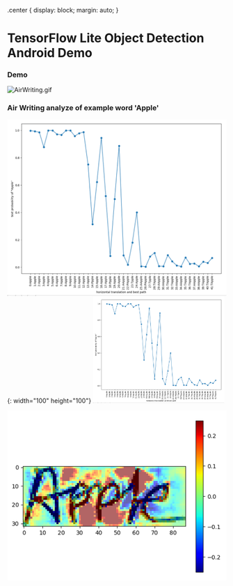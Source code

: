 .center {
  display: block;
  margin: auto;
}
# TensorFlow Lite Object Detection Android Demo
### Demo
![AirWriting.gif](images/AirWriting.gif)

### Air Writing analyze of example word 'Apple'
![Apple_analyze of relevance](images/analyze_2.PNG){: width="100" height="100"}
<img src="images/analyze_2.PNG" width="60%" height="60%">

![Apple_analyze of invariance](images/analyze_1.PNG)
